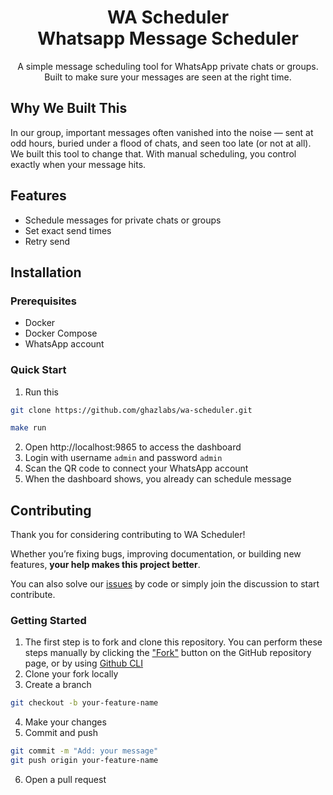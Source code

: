 <h1 align="center" style="border-bottom: none">
  <div>
    WA Scheduler
  </div>
  Whatsapp Message Scheduler<br>
</h1>

<p align="center">
A simple message scheduling tool for WhatsApp private chats or groups. Built to make sure your messages are seen at the right time.
</p>

## Why We Built This
In our group, important messages often vanished into the noise — sent at odd hours, buried under a flood of chats, and seen too late (or not at all). We built this tool to change that. With manual scheduling, you control exactly when your message hits.

## Features
- Schedule messages for private chats or groups
- Set exact send times
- Retry send

## Installation

### Prerequisites
- Docker
- Docker Compose
- WhatsApp account

### Quick Start

1. Run this

```bash
git clone https://github.com/ghazlabs/wa-scheduler.git

make run
  ```

2. Open http://localhost:9865 to access the dashboard
3. Login with username `admin` and password `admin`
4. Scan the QR code to connect your WhatsApp account
5. When the dashboard shows, you already can schedule message

## Contributing
<a name="contributing"></a>

Thank you for considering contributing to WA Scheduler!

Whether you’re fixing bugs, improving documentation, or building new features, **your help makes this project better**.

You can also solve our [issues](https://github.com/ghazlabs/wa-scheduler/issues) by code or simply join the discussion to start contribute.

### Getting Started
1. The first step is to fork and clone this repository. You can perform these steps manually by clicking the ["Fork"](https://github.com/ghazlabs/wa-scheduler/fork) button on the GitHub repository page, or by using [Github CLI](https://cli.github.com/)
2. Clone your fork locally
3. Create a branch
```bash
git checkout -b your-feature-name
```
4. Make your changes
5. Commit and push
```bash
git commit -m "Add: your message"
git push origin your-feature-name
```
6. Open a pull request
